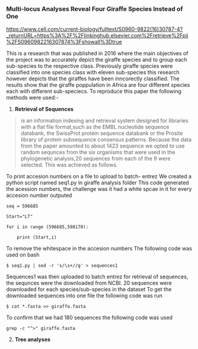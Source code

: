 ### Multi-locus Analyses Reveal Four Giraffe Species Instead of One
https://www.cell.com/current-biology/fulltext/S0960-9822(16)30787-4?_returnURL=https%3A%2F%2Flinkinghub.elsevier.com%2Fretrieve%2Fpii%2FS0960982216307874%3Fshowall%3Dtrue

This is a research that was published in 2016 where the main objectives of the project was to accurately depict the giraffe species and to group each sub-species to the respective class.
Previously giraffe species were classified into one species class with eleven sub-species this research however depicts that the giraffes have been inncorectly classified. The results show that the giraffe poppulation in Africa are four different species each with different sub-speciecs.
To reproduce this paper the following methods were used:-


1. **Retrieval of Sequences**

>is an information indexing and retrieval system designed for libraries with a flat file format,such as the EMBL nucleotide sequence databank, the SwissProt protein sequence databank or the Prosite library of protein subsequence consensus patterns.
Because the data from the paper amounted to about 1423 sequence we opted to use random sequnces from the six organisms that were used in the phylogenetic 
analysis,20 sequences from each of the 9 were selected. This was achieved as follows.

 To print accesion numbers on a file to upload to batch- entrez
We created a python script named seq1.py in giraffe analysis folder 
This code generated the acession numbers, the challenge was it had a white spcae in it for every accesion number outputed 
```
seq = 596685

Start="LT"

for i in range (596685,598170):

    print (Start,i)
```

To remove the whitespace in the accesion numbers 
The following code was used on bash
```
$ seq1.py | sed -r 's/\s+//g' > sequences1 
```
Sequences1 was then uploaded to batch entrez for retrieval of sequences, the sequnces were the downloaded from NCBI.
20 sequences were downloaded for each species/sub-species in the dataset
To get the downloaded sequences into one file the following code was run
```
$ cat *.fasta >> giraffe.fasta
```
To confirm that we had 180 sequences the following code was used
```
grep -c "^>" giraffe.fasta
```

2. **Tree analyses**

